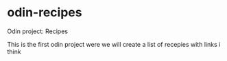 # odin-recipes
Odin project: Recipes

This is the first odin project were we will create a list of recepies with links i think